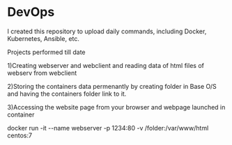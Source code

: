 # DevOps
I created this repository to upload daily commands, including Docker, Kubernetes, Ansible, etc.

Projects performed till date

1)Creating webserver and webclient and reading data of html files of webserv from webclient 

2)Storing the containers data permenantly by creating folder in Base O/S and having the containers folder link to it.

3)Accessing the website page from your browser and webpage launched in container

docker run -it --name webserver -p 1234:80 -v /folder:/var/www/html centos:7 
